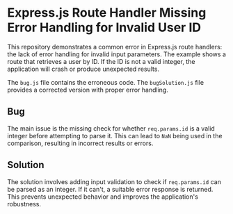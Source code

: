 # Express.js Route Handler Missing Error Handling for Invalid User ID

This repository demonstrates a common error in Express.js route handlers: the lack of error handling for invalid input parameters.  The example shows a route that retrieves a user by ID.  If the ID is not a valid integer, the application will crash or produce unexpected results.

The `bug.js` file contains the erroneous code.  The `bugSolution.js` file provides a corrected version with proper error handling.

## Bug

The main issue is the missing check for whether `req.params.id` is a valid integer before attempting to parse it.  This can lead to `NaN` being used in the comparison, resulting in incorrect results or errors.

## Solution

The solution involves adding input validation to check if `req.params.id` can be parsed as an integer.  If it can't, a suitable error response is returned.  This prevents unexpected behavior and improves the application's robustness.